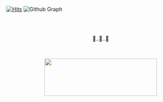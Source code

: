 [![Hits](https://hits.seeyoufarm.com/api/count/incr/badge.svg?url=https%3A%2F%2Fgithub.com%2Fmyway00&count_bg=%23A9DEFF&title_bg=%23555555&icon=skyliner.svg&icon_color=%23E7E7E7&title=dongyun&edge_flat=false)](https://hits.seeyoufarm.com)
![Github Graph](https://activity-graph.herokuapp.com/graph?username=myway00&area=false&theme=react-dark&hide_border=true&custom_title=👩‍🚀🌊DONGYUN🌊👩‍🚀)

<br> <br> <p align="center">🐌..🐌..🐌</p><br> 
<p align="center"><img src="https://user-images.githubusercontent.com/76711238/188294406-e936b285-07f2-4889-96d1-2f4e9201b694.png" height="100px" width="300px"></p>
